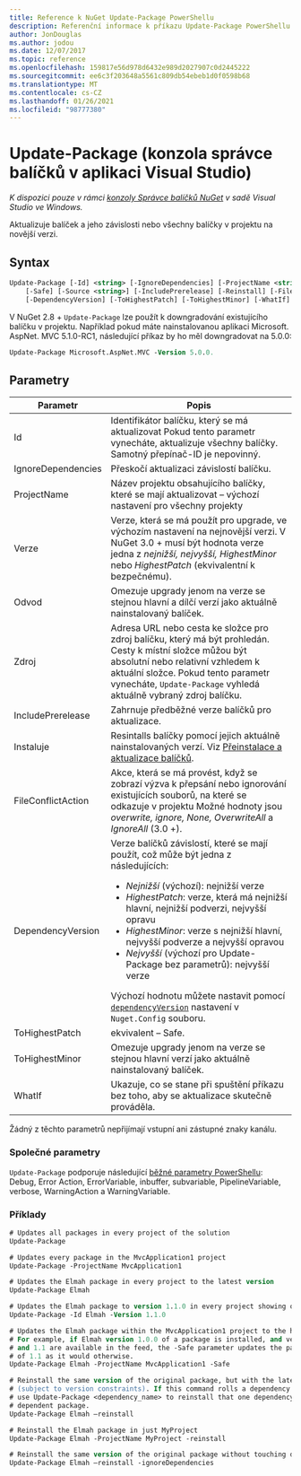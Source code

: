 ```yaml
---
title: Reference k NuGet Update-Package PowerShellu
description: Referenční informace k příkazu Update-Package PowerShellu v konzole správce balíčků NuGet v aplikaci Visual Studio.
author: JonDouglas
ms.author: jodou
ms.date: 12/07/2017
ms.topic: reference
ms.openlocfilehash: 159817e56d978d6432e989d2027907c0d2445222
ms.sourcegitcommit: ee6c3f203648a5561c809db54ebeb1d0f0598b68
ms.translationtype: MT
ms.contentlocale: cs-CZ
ms.lasthandoff: 01/26/2021
ms.locfileid: "98777380"
---
```

# <a name="update-package-package-manager-console-in-visual-studio"></a>Update-Package (konzola správce balíčků v aplikaci Visual Studio)

*K dispozici pouze v rámci [konzoly Správce balíčků NuGet](../../consume-packages/install-use-packages-powershell.md) v sadě Visual Studio ve Windows.*

Aktualizuje balíček a jeho závislosti nebo všechny balíčky v projektu na novější verzi.

## <a name="syntax"></a>Syntax

```ps
Update-Package [-Id] <string> [-IgnoreDependencies] [-ProjectName <string>] [-Version <string>]
    [-Safe] [-Source <string>] [-IncludePrerelease] [-Reinstall] [-FileConflictAction]
    [-DependencyVersion] [-ToHighestPatch] [-ToHighestMinor] [-WhatIf] [<CommonParameters>]
```

V NuGet 2.8 + `Update-Package` lze použít k downgradování existujícího balíčku v projektu. Například pokud máte nainstalovanou aplikaci Microsoft. AspNet. MVC 5.1.0-RC1, následující příkaz by ho měl downgradovat na 5.0.0:

```ps
Update-Package Microsoft.AspNet.MVC -Version 5.0.0.
```

## <a name="parameters"></a>Parametry

|  Parametr | Popis |
| --- | --- |
| Id | Identifikátor balíčku, který se má aktualizovat Pokud tento parametr vynecháte, aktualizuje všechny balíčky. Samotný přepínač-ID je nepovinný. |
| IgnoreDependencies | Přeskočí aktualizaci závislostí balíčku. |
| ProjectName | Název projektu obsahujícího balíčky, které se mají aktualizovat – výchozí nastavení pro všechny projekty |
| Verze | Verze, která se má použít pro upgrade, ve výchozím nastavení na nejnovější verzi. V NuGet 3.0 + musí být hodnota verze jedna z *nejnižší, nejvyšší, HighestMinor* nebo *HighestPatch* (ekvivalentní k bezpečnému). |
| Odvod | Omezuje upgrady jenom na verze se stejnou hlavní a dílčí verzí jako aktuálně nainstalovaný balíček. |
| Zdroj | Adresa URL nebo cesta ke složce pro zdroj balíčku, který má být prohledán. Cesty k místní složce můžou být absolutní nebo relativní vzhledem k aktuální složce. Pokud tento parametr vynecháte, `Update-Package` vyhledá aktuálně vybraný zdroj balíčku. |
| IncludePrerelease | Zahrnuje předběžné verze balíčků pro aktualizace. |
| Instaluje | Resintalls balíčky pomocí jejich aktuálně nainstalovaných verzí. Viz [Přeinstalace a aktualizace balíčků](../../consume-packages/reinstalling-and-updating-packages.md). |
| FileConflictAction | Akce, která se má provést, když se zobrazí výzva k přepsání nebo ignorování existujících souborů, na které se odkazuje v projektu Možné hodnoty jsou *overwrite, ignore, None, OverwriteAll* a *IgnoreAll* (3.0 +). |
| DependencyVersion | Verze balíčků závislostí, které se mají použít, což může být jedna z následujících:<br/><ul><li>*Nejnižší* (výchozí): nejnižší verze</li><li>*HighestPatch*: verze, která má nejnižší hlavní, nejnižší podverzi, nejvyšší opravu</li><li>*HighestMinor*: verze s nejnižší hlavní, nejvyšší podverze a nejvyšší opravou</li><li>*Nejvyšší* (výchozí pro Update-Package bez parametrů): nejvyšší verze</li></ul>Výchozí hodnotu můžete nastavit pomocí [`dependencyVersion`](../nuget-config-file.md#config-section) nastavení v `Nuget.Config` souboru. |
| ToHighestPatch | ekvivalent – Safe. |
| ToHighestMinor | Omezuje upgrady jenom na verze se stejnou hlavní verzí jako aktuálně nainstalovaný balíček. |
| WhatIf | Ukazuje, co se stane při spuštění příkazu bez toho, aby se aktualizace skutečně prováděla. |

Žádný z těchto parametrů nepřijímají vstupní ani zástupné znaky kanálu.

### <a name="common-parameters"></a>Společné parametry

`Update-Package` podporuje následující [běžné parametry PowerShellu](/powershell/module/microsoft.powershell.core/about/about_commonparameters): Debug, Error Action, ErrorVariable, inbuffer, subvariable, PipelineVariable, verbose, WarningAction a WarningVariable.

### <a name="examples"></a>Příklady

```ps
# Updates all packages in every project of the solution
Update-Package

# Updates every package in the MvcApplication1 project
Update-Package -ProjectName MvcApplication1

# Updates the Elmah package in every project to the latest version
Update-Package Elmah

# Updates the Elmah package to version 1.1.0 in every project showing optional -Id usage
Update-Package -Id Elmah -Version 1.1.0

# Updates the Elmah package within the MvcApplication1 project to the highest "safe" version.
# For example, if Elmah version 1.0.0 of a package is installed, and versions 1.0.1, 1.0.2,
# and 1.1 are available in the feed, the -Safe parameter updates the package to 1.0.2 instead
# of 1.1 as it would otherwise.
Update-Package Elmah -ProjectName MvcApplication1 -Safe

# Reinstall the same version of the original package, but with the latest version of dependencies
# (subject to version constraints). If this command rolls a dependency back to an earlier version,
# use Update-Package <dependency_name> to reinstall that one dependency without affecting the
# dependent package.
Update-Package Elmah –reinstall 

# Reinstall the Elmah package in just MyProject
Update-Package Elmah -ProjectName MyProject -reinstall

# Reinstall the same version of the original package without touching dependencies.
Update-Package Elmah –reinstall -ignoreDependencies
```
